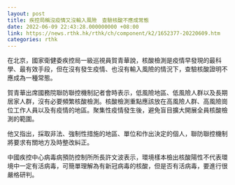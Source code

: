 ```yaml
---
layout: post
title: 疾控局稱沒疫情又沒輸入風險　查驗核酸不應成常態
date: 2022-06-09 22:43:28.000000000 +08:00
link: https://news.rthk.hk/rthk/ch/component/k2/1652377-20220609.htm
categories: rthk
---
```


在北京，國家衛健委疾控局一級巡視員賀青華說，核酸檢測是疫情早發現的最科學、最有效手段，但在沒有發生疫情、也沒有輸入風險的情況下，查驗核酸證明不應成為一種常態。

賀青華出席國務院聯防聯控機制記者會時表示，低風險地區、低風險人群以及長期居家人群，沒有必要頻繁核酸檢測。核酸檢測重點應該放在高風險人群、高風險崗位工作人員以及有疫情的地區。聚集性疫情發生後，避免盲目擴大開展全員核酸檢測的範圍。

他又指出，採取非法、強制性措施的地區、單位和作出決定的個人，聯防聯控機制將要求有關地方及時整改糾正。

中國疾控中心病毒病預防控制所所長許文波表示，環境樣本檢出核酸陽性不代表環境中一定有活病毒，可簡單理解為有新冠病毒的核酸，但是否有活病毒，要進行很嚴格研判。
